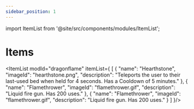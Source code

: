 ```yaml
---
sidebar_position: 1
---
```


import ItemList from '@site/src/components/modules/ItemList';

# Items

<ItemList modId="dragonflame" itemList={
  [
    {
      "name": "Hearthstone",
      "imageId": "hearthstone.png",
      "description": "Teleports the user to their last-used bed when held for 4 seconds. Has a Cooldown of 5 minutes."
    },
    {
      "name": "Flamethrower",
      "imageId": "flamethrower.gif",
      "description": "Liquid fire gun. Has 200 uses."
    },
    {
      "name": "Flamethrower",
      "imageId": "flamethrower.gif",
      "description": "Liquid fire gun. Has 200 uses."
    }
  ]
}/>